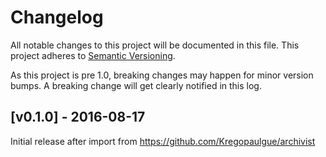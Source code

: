 # Changelog

All notable changes to this project will be documented in this
file.  This project adheres to [Semantic Versioning](http://semver.org/).

As this project is pre 1.0, breaking changes may happen for minor version
bumps.  A breaking change will get clearly notified in this log.

## [v0.1.0] - 2016-08-17

Initial release after import from https://github.com/Kregopaulgue/archivist

[Unreleased]: https://github.com/Kregopaulgue/go/compare/stellar-archivist-v0.1.0...master
